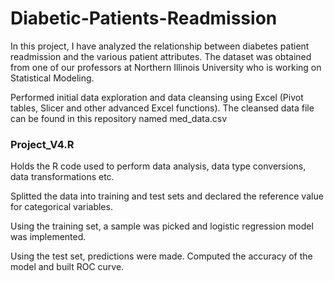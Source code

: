 # Diabetic-Patients-Readmission

In this project, I have analyzed the relationship between diabetes patient readmission and the various patient attributes.
The dataset was obtained from one of our professors at Northern Illinois University who is working on Statistical Modeling.

Performed initial data exploration and data cleansing using Excel (Pivot tables, Slicer and other advanced Excel functions).
The cleansed data file can be found in this repository named med_data.csv

### Project_V4.R 

Holds the R code used to perform data analysis, data type conversions, data transformations etc.

Splitted the data into training and test sets and declared the reference value for categorical variables.

Using the training set, a sample was picked and logistic regression model was implemented.

Using the test set, predictions were made. Computed the accuracy of the model and built ROC curve.
